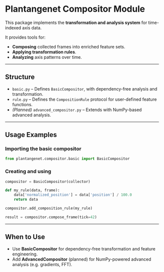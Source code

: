 # Plantangenet Compositor Module

This package implements the **transformation and analysis system** for time-indexed axis data.

It provides tools for:

- **Composing** collected frames into enriched feature sets.
- **Applying transformation rules**.
- **Analyzing** axis patterns over time.

---

## Structure

- `basic.py` – Defines `BasicCompositor`, with dependency-free analysis and transformation.
- `rule.py` – Defines the `CompositionRule` protocol for user-defined feature functions.
- *(Planned)* `advanced_compositor.py` – Extends with NumPy-based advanced analysis.

---

## Usage Examples

### Importing the basic compositor
```python
from plantangenet.compositor.basic import BasicCompositor
```

### Creating and using

```python
compositor = BasicCompositor(collector)

def my_rule(data, frame):
    data['normalized_position'] = data['position'] / 100.0
    return data

compositor.add_composition_rule(my_rule)

result = compositor.compose_frame(tick=42)
```

---

## When to Use

* Use **BasicCompositor** for dependency-free transformation and feature engineering.
* Add **AdvancedCompositor** (planned) for NumPy-powered advanced analysis (e.g. gradients, FFT).

